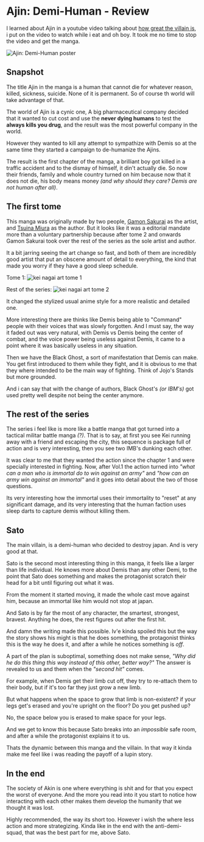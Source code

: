 # Ajin: Demi-Human - Review

I learned about Ajin in a youtube video talking about [how great the villain is](https://www.youtube.com/watch?v=PL_auXwiGRM&t=1435s&pp=ygUJYWppbiBzYXRv), i put on the video to watch while i eat and oh boy. It took me no time to stop the video and get the manga.

![Ajin: Demi-Human poster](https://i0.wp.com/www.tomosygrapas.com/wp-content/uploads/2016/01/ajin-netflix-series-1.jpg?resize=1024%2C576&ssl=1)

## Snapshot

The title Ajin in the manga is a human that cannot die for whatever reason, killed, sickness, suicide. None of it is permanent. So of course th world will take advantage of that.

The world of Ajin is a cynic one, A big pharmaceutical company decided that it wanted to cut cost and use the **never dying humans** to test the **always kills you drug**, and the result was the most powerful company in the world.

However they wanted to kill any attempt to sympathize with Demis so at the same time they started a campaign to de-humanize the Ajins.

The result is the first chapter of the manga, a brilliant boy got killed in a traffic accident and to the dismay of himself, it din't actually die. So now their friends, family and whole country turned on him because now that it does not die, his body means money _(and why should they care? Demis are not human after all)_.

## The first tome

This manga was originally made by two people, [Gamon Sakurai](https://myanimelist.net/people/21989/Gamon_Sakurai) as the artist, and [Tsuina Miura](https://myanimelist.net/people/21991/Tsuina_Miura?q=Tsuina%20Miura%20&cat=person) as the author. But it looks like it was a editorial mandate more than a voluntary partnership because after tome 2 and onwards Gamon Sakurai took over the rest of the series as the sole artist and author.

It a bit jarring seeing the art change so fast, and both of them are incredibly good artist that put an obscene amount of detail to everything, the kind that made you worry if they have a good sleep schedule.

Tome 1:
![kei nagai art tome 1](https://i.imgur.com/rm086x1.jpeg)

Rest of the series:
![kei nagai art tome 2](https://i.imgur.com/JfAqTfG.jpeg)

It changed the stylized usual anime style for a more realistic and detailed one.

More interesting there are thinks like Demis being able to "Command" people with their voices that was slowly forgotten. And I must say, the way it faded out was very natural, with Demis vs Demis being the center of combat, and the voice power being useless against Demis, it came to a point where it was basically useless in any situation.

Then we have the Black Ghost, a sort of manifestation that Demis can make. You get first introduced to them while they fight, and it is obvious to me that they where intended to be the main way of fighting. Think of Jojo's Stands but more grounded.

And i can say that with the change of authors, Black Ghost's _(or IBM's)_ got used pretty well despite not being the center anymore.

## The rest of the series

The series i feel like is more like a battle manga that got turned into a tactical militar battle manga _(?)_. That is to say, at first you see Kei running away with a friend and escaping the city, this sequence is package full of action and is very interesting, then you see two IMB's dunking each other.

It was clear to me that they wanted the action since the chapter 1 and were specially interested in fighting. Now, after Vol.1 the action turned into _"what can a man who is immortal do to win against an army"_ and _"how can an army win against an immortal"_ and it goes into detail about the two of those questions.

Its very interesting how the immortal uses their immortality to "reset" at any significant damage, and its very interesting that the human faction uses sleep darts to capture demis without killing them.

## Sato

The main villain, is a demi-human who decided to destroy japan. And is very good at that.

Sato is the second most interesting thing in this manga, it feels like a larger than life individual. He knows more about Demis than any other Demi, to the point that Sato does something and makes the protagonist scratch their head for a bit until figuring out what it was.

From the moment it started moving, it made the whole cast move against him, because an immortal like him would not stop at japan.

And Sato is by far the most of any character, the smartest, strongest, bravest. Anything he does, the rest figures out after the first hit.

And damn the writing made this possible. Iv'e kinda spoiled this but the way the story shows his might is that he does something, the protagonist thinks this is the way he does it, and after a while he notices something is _off_.

A part of the plan is suboptimal, something does not make sense, _"Why did he do this thing this way instead of this other, better way?"_ The answer is revealed to us and them when the _"second hit"_ comes.

For example, when Demis get their limb cut off, they try to re-attach them to their body, but if it's too far they just grow a new limb.

But what happens when the space to grow that limb is non-existent? if your legs get's erased and you're upright on the floor? Do you get pushed up?

No, the space below you is erased to make space for your legs.

And we get to know this because Sato breaks into an _impossible_ safe room, and after a while the protagonist explains it to us.

Thats the dynamic between this manga and the villain. In that way it kinda make me feel like i was reading the payoff of a lupin story.

## In the end

The society of Akin is one where everything is shit and for that you expect the worst of everyone. And the more you read into it you start to notice how interacting with each other makes them develop the humanity that we thought it was lost.

Highly recommended, the way its short too. However i wish the where less action and more strategizing. Kinda like in the end with the anti-demi-squad, that was the best part for me, above Sato.
